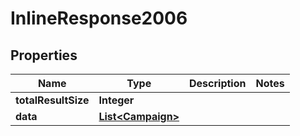 

# InlineResponse2006

## Properties

Name | Type | Description | Notes
------------ | ------------- | ------------- | -------------
**totalResultSize** | **Integer** |  | 
**data** | [**List&lt;Campaign&gt;**](Campaign.md) |  | 



